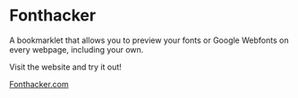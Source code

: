 Fonthacker
===========
A bookmarklet that allows you to preview your fonts or Google Webfonts on every webpage, including your own.

Visit the website and try it out!

[Fonthacker.com](https://www.fonthacker.com)

